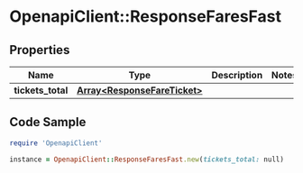 # OpenapiClient::ResponseFaresFast

## Properties

Name | Type | Description | Notes
------------ | ------------- | ------------- | -------------
**tickets_total** | [**Array&lt;ResponseFareTicket&gt;**](ResponseFareTicket.md) |  | 

## Code Sample

```ruby
require 'OpenapiClient'

instance = OpenapiClient::ResponseFaresFast.new(tickets_total: null)
```


